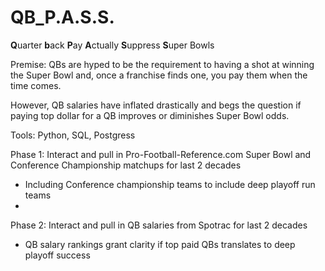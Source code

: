 # QB_P.A.S.S.
**Q**uarter
**b**ack
**P**ay
**A**ctually
**S**uppress
**S**uper Bowls

Premise:
QBs are hyped to be the requirement to having a shot at winning the Super Bowl and, once a franchise finds one, you pay them when the time comes.

However, QB salaries have inflated drastically and begs the question if paying top dollar for a QB improves or diminishes Super Bowl odds.

Tools: Python, SQL, Postgress

Phase 1: Interact and pull in Pro-Football-Reference.com Super Bowl and Conference Championship matchups for last 2 decades
  - Including Conference championship teams to include deep playoff run teams
  - 
Phase 2: Interact and pull in QB salaries from Spotrac for last 2 decades
  - QB salary rankings grant clarity if top paid QBs translates to deep playoff success
